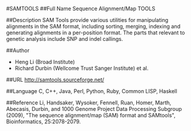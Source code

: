 #SAMTOOLS
##Full Name
Sequence Alignment/Map TOOLS

##Description
SAM Tools provide various utilities for manipulating alignments in the SAM format, including sorting, merging, indexing and generating alignments in a per-position format. The parts that relevant to genetic analysis include SNP and indel callings.

##Author
* Heng Li (Broad Institute)
* Richard Durbin (Wellcome Trust Sanger Institute) et al.

##URL
http://samtools.sourceforge.net/

##Language
C, C++, Java, Perl, Python, Ruby, Common LISP, Haskell

##Reference
Li, Handsaker, Wysoker, Fennell, Ruan, Homer, Marth, Abecasis, Durbin, and 1000 Genome Project Data Processing Subgroup (2009), "The sequence alignment/map (SAM) format and SAMtools", Bioinformatics, 25:2078-2079.

